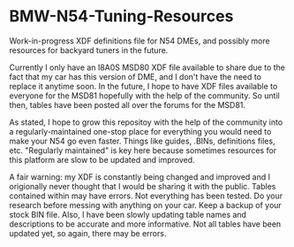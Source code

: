 # BMW-N54-Tuning-Resources
Work-in-progress XDF definitions file for N54 DMEs, and possibly more resources for backyard tuners in the future.

Currently I only have an I8A0S MSD80 XDF file available to share due to the fact that my car has this version of DME, and I don't have the need to replace it anytime soon. In the future, I hope to have XDF files available to everyone for the MSD81 hopefully with the help of the community. So until then, tables have been posted all over the forums for the MSD81.

As stated, I hope to grow this repositoy with the help of the community into a regularly-maintained one-stop place for everything you would need to make your N54 go even faster. Things like guides, .BINs, definitions files, etc. "Regularly maintained" is key here because sometimes resources for this platform are slow to be updated and improved.

A fair warning: my XDF is constantly being changed and improved and I origionally never thought that I would be sharing it with the public. Tables contained within may have errors. Not everything has been tested. Do your research before messing with anything on your car. Keep a backup of your stock BIN file. Also, I have been slowly updating table names and descriptions to be accurate and more informative. Not all tables have been updated yet, so again, there may be errors.
